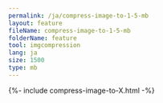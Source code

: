 ```yaml
---
permalink: /ja/compress-image-to-1-5-mb
layout: feature
fileName: compress-image-to-1-5-mb
folderName: feature
tool: imgcompression
lang: ja
size: 1500
type: mb
---
```


{%- include compress-image-to-X.html -%}
